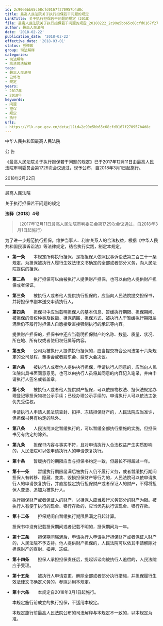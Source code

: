 ```yaml
---
id: 2c90e5bb65c68cfd0167f270957b4d8c
title: 最高人民法院关于执行担保若干问题的规定
LinkTitle: 关于执行担保若干问题的规定（2018）
file: 最高人民法院关于执行担保若干问题的规定_20180222_2c90e5bb65c68cfd0167f270957b4d8c.docx
author: 最高人民法院
date: '2018-02-22'
publication_date: '2018-02-22'
effective_date: '2018-03-01'
status: 已修改
group: 司法解释
categories:
- 司法解释
- 高法司法解释
tags:
- 最高人民法院
- 已修改
- 规定
years:
- 2017年
- 2018年
keywords:
- 问题
- 担保
- 规定
- 执行
urls:
- https://flk.npc.gov.cn/detail?id=2c90e5bb65c68cfd0167f270957b4d8c
---
```


中华人民共和国最高人民法院

公 告

《最高人民法院关于执行担保若干问题的规定》已于2017年12月11日由最高人民法院审判委员会第1729次会议通过，现予公布，自2018年3月1日起施行。

2018年2月22日

---

最高人民法院

关于执行担保若干问题的规定

**法释〔2018〕4号**

> （2017年12月11日最高人民法院审判委员会第1729次会议通过，自2018年3月1日起施行）

为了进一步规范执行担保，维护当事人、利害关系人的合法权益，根据《中华人民共和国民事诉讼法》等法律规定，结合执行实践，制定本规定。

- **第一条**　　本规定所称执行担保，是指担保人依照民事诉讼法第二百三十一条规定，为担保被执行人履行生效法律文书确定的全部或者部分义务，向人民法院提供的担保。

- **第二条**　　执行担保可以由被执行人提供财产担保，也可以由他人提供财产担保或者保证。

- **第三条**　　被执行人或者他人提供执行担保的，应当向人民法院提交担保书，并将担保书副本送交申请执行人。

- **第四条**　　担保书中应当载明担保人的基本信息、暂缓执行期限、担保期间、被担保的债权种类及数额、担保范围、担保方式、被执行人于暂缓执行期限届满后仍不履行时担保人自愿接受直接强制执行的承诺等内容。

  提供财产担保的，担保书中还应当载明担保财产的名称、数量、质量、状况、所在地、所有权或者使用权归属等内容。

- **第五条**　　公司为被执行人提供执行担保的，应当提交符合公司法第十六条规定的公司章程、董事会或者股东会、股东大会决议。

- **第六条**　　被执行人或者他人提供执行担保，申请执行人同意的，应当向人民法院出具书面同意意见，也可以由执行人员将其同意的内容记入笔录，并由申请执行人签名或者盖章。

- **第七条**　　被执行人或者他人提供财产担保，可以依照物权法、担保法规定办理登记等担保物权公示手续；已经办理公示手续的，申请执行人可以依法主张优先受偿权。

  申请执行人申请人民法院查封、扣押、冻结担保财产的，人民法院应当准许，但担保书另有约定的除外。

- **第八条**　　人民法院决定暂缓执行的，可以暂缓全部执行措施的实施，但担保书另有约定的除外。

- **第九条**　　担保书内容与事实不符，且对申请执行人合法权益产生实质影响的，人民法院可以依申请执行人的申请恢复执行。

- **第十条**　　暂缓执行的期限应当与担保书约定一致，但最长不得超过一年。

- **第十一条**　　暂缓执行期限届满后被执行人仍不履行义务，或者暂缓执行期间担保人有转移、隐藏、变卖、毁损担保财产等行为的，人民法院可以依申请执行人的申请恢复执行，并直接裁定执行担保财产或者保证人的财产，不得将担保人变更、追加为被执行人。

  执行担保财产或者保证人的财产，以担保人应当履行义务部分的财产为限。被执行人有便于执行的现金、银行存款的，应当优先执行该现金、银行存款。

- **第十二条**　　担保期间自暂缓执行期限届满之日起计算。

  担保书中没有记载担保期间或者记载不明的，担保期间为一年。

- **第十三条**　　担保期间届满后，申请执行人申请执行担保财产或者保证人财产的，人民法院不予支持。他人提供财产担保的，人民法院可以依其申请解除对担保财产的查封、扣押、冻结。

- **第十四条**　　担保人承担担保责任后，提起诉讼向被执行人追偿的，人民法院应予受理。

- **第十五条**　　被执行人申请变更、解除全部或者部分执行措施，并担保履行生效法律文书确定义务的，参照适用本规定。

- **第十六条**　　本规定自2018年3月1日起施行。

  本规定施行前成立的执行担保，不适用本规定。

  本规定施行前最高人民法院公布的司法解释与本规定不一致的，以本规定为准。
